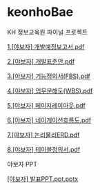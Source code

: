 # keonhoBae
KH 정보교육원 파이널 프로젝트

[1.[야보자] 개발예정보고서.pdf](https://github.com/baekh93/FinalProject/files/2918344/1.pdf)

[2.[야보자] 개발표준안.pdf](https://github.com/baekh93/FinalProject/files/2918346/2.pdf)

[3.[야보자] 기능정의서(FBS).pdf](https://github.com/baekh93/FinalProject/files/2918347/3.FBS.pdf)

[4.[야보자] 업무분해도(WBS).pdf](https://github.com/baekh93/FinalProject/files/2918349/4.WBS.pdf)

[5.[야보자] 페이지레이아웃.pdf](https://github.com/baekh93/FinalProject/files/2918350/5.pdf)

[6.[야보자] 네이게이션흐름도.pdf](https://github.com/baekh93/FinalProject/files/2918351/6.pdf)

[7.[야보자] 논리물리ERD.pdf](https://github.com/baekh93/FinalProject/files/2918352/7.ERD.pdf)

[8.[야보자] 테이블정의서.pdf](https://github.com/baekh93/FinalProject/files/2918353/8.pdf)

야보자 PPT

[[야보자] 발표PPT.ppt.pptx](https://github.com/baekh93/FinalProject/files/2918357/PPT.ppt.pptx)
